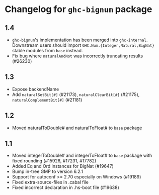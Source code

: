 # Changelog for `ghc-bignum` package

## 1.4

- `ghc-bignum`'s implementation has been merged into `ghc-internal`.
  Downstream users should import `GHC.Num.{Integer,Natural,BigNat}` stable
  modules from `base` instead.
- Fix bug where `naturalAndNot` was incorrectly truncating results (#26230)


## 1.3

- Expose backendName
- Add `naturalSetBit[#]` (#21173), `naturalClearBit[#]` (#21175), `naturalComplementBit[#]` (#21181)

## 1.2

- Moved naturalToDouble# and naturalToFloat# to `base` package

## 1.1

- Moved integerToDouble# and integerToFloat# to `base` package with fixed
  rounding (#15926, #17231, #17782)
- Added Eq and Ord instances for BigNat (#19647)
- Bump in-tree GMP to version 6.2.1
- Support for autoconf >= 2.70 especially on Windows (#19189)
- Fixed extra-source-files in .cabal file
- Fixed incorrect declaration in .hs-boot file (#19638)
